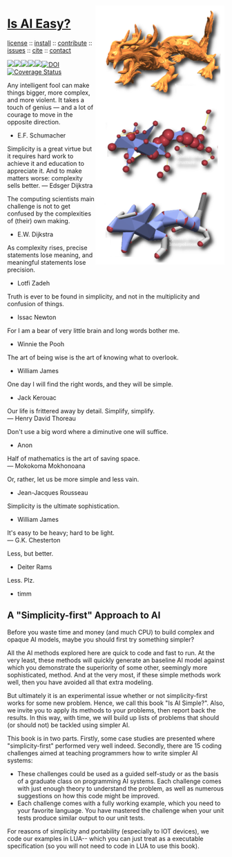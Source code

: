 <a name=top><img align=right width=300 src="https://github.com/aiez/eg/blob/master/etc/img/dragon.png">
<h1><a href="/README.md#top">Is AI Easy?</a></h1> 
<p> <a
href="https://github.com/aiez/eg/blob/master/LICENSE">license</a> :: <a
href="https://github.com/aiez/eg/blob/master/INSTALL.md#top">install</a> :: <a
href="https://github.com/aiez/eg/blob/master/CODE_OF_CONDUCT.md#top">contribute</a> :: <a
href="https://github.com/aiez/eg/issues">issues</a> :: <a
href="https://github.com/aiez/eg/blob/master/CITATION.md#top">cite</a> :: <a
href="https://github.com/aiez/eg/blob/master/CONTACT.md#top">contact</a> </p><p> 
<img src="https://img.shields.io/badge/license-mit-red"><img 
src="https://img.shields.io/badge/language-lua-orange"><img 
src="https://img.shields.io/badge/purpose-ai,se-blueviolet"><img 
src="https://img.shields.io/badge/platform-mac,*nux-informational"><a 
     href="https://travis-ci.org/github/sehero/lua"><img 
src="https://travis-ci.org/aiez/eg.svg?branch=master"></a><a 
     href="https://zenodo.org/badge/latestdoi/263210595"><img 
src="https://zenodo.org/badge/263210595.svg" alt="DOI"></a><a 
     href='https://coveralls.io/github/aiez/lua?branch=master'><img i
src='https://coveralls.io/repos/github/aiez/eg/badge.svg?branch=master' alt='Coverage Status' /></a></p>


Any intelligent fool can make things bigger, more complex, and more violent. It takes a touch of genius — and a lot of courage to move in the opposite direction.    
- E.F. Schumacher

Simplicity is a great virtue but it requires hard work to achieve it and education to appreciate it. And to make matters worse: complexity sells better. 
― Edsger Dijkstra

The computing scientists main challenge is not to get confused by the complexities of (their) own making.    
- E.W. Dijkstra

As complexity rises, precise statements lose meaning, and meaningful statements lose precision.   
- Lotfi Zadeh

Truth is ever to be found in simplicity, and not in the multiplicity and confusion of things.  
- Issac Newton

For I am a bear of very little brain and long words bother me.    
- Winnie the Pooh

The art of being wise is the art of knowing what to overlook.     
- William James

One day I will find the right words, and they will be simple.   
- Jack Kerouac


Our life is frittered away by detail. Simplify, simplify.    
― Henry David Thoreau

Don't use a big word where a diminutive one will suffice.    
- Anon


Half of mathematics is the art of saving space.    
― Mokokoma Mokhonoana

Or, rather, let us be more simple and less vain.      
- Jean-Jacques Rousseau

Simplicity is the ultimate sophistication.     
- William James

It's easy to be heavy; hard to be light.    
― G.K. Chesterton

Less, but better.    
- Deiter Rams

Less. Plz.     
- timm

## A "Simplicity-first" Approach to AI

Before you waste time and money (and   much CPU) to build complex
and opaque AI models, maybe you should first try something simpler?

All the AI methods explored here are quick to code and fast to run.
At  the very least, these methods will  quickly generate an baseline
AI model against which you demonstrate the  superiority   of  some
other, seemingly more sophisticated, method.  And at the very most,
if these simple methods work well, then you have avoided all that
extra modeling.

But ultimately it is an experimental issue whether or not
simplicity-first works for some new problem.  Hence, we call this
book "Is AI Simple?". Also, we invite you to apply its methods to
your problems, then report back the results.  In this way, with
time, we will build up lists of problems that should (or should
not) be tackled using simpler AI.

This book is in two parts. Firstly, some case studies are presented
where "simplicity-first" performed very well indeed.  Secondly,
there are 15 coding challenges aimed at teaching programmers how
to write simpler AI systems:

- These challenges could be used as a guided self-study or as the
  basis of a graduate class on programming AI systems.  Each challenge
  comes with just enough theory to understand the problem, as well
  as numerous suggestions on how this code might be improved.
- Each challenge comes with a fully working example, which you
  need to your favorite language.  You have mastered the challenge
  when your unit tests produce similar output to our unit tests.

For reasons of simplicity and portability (especially to IOT devices),
we code our examples in LUA-- which you can just treat as a executable
specification (so you will not need to code in LUA to use this
book).


